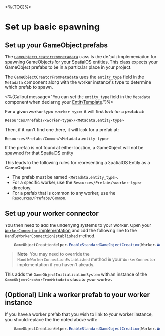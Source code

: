 <%(TOC)%>

# Set up basic spawning

## Set up your GameObject prefabs

The [`GameObjectCreatorFromMetadata`]({{urlRoot}}/api/game-object-creation/game-object-creator-from-metadata) class is the default implementation for spawning GameObjects for your SpatialOS entities. This class expects your GameObject prefabs to be in a particular place in your project.

The `GameObjectCreatorFromMetadata` uses the `entity_type` field in the `Metadata` component along with the worker instance's type to determine which prefab to spawn.

<%(Callout message="You can set the `entity_type` field in the `Metadata` component when declaring your [EntityTemplate]({{urlRoot}}/reference/concepts/entity-templates).")%>

For a given worker type `<worker-type>` it will first look for a prefab at:

```text
Resources/Prefabs/<worker-type>/<Metadata.entity-type>
```

Then, if it can't find one there, it will look for a prefab at:

```text
Resources/Prefabs/Common/<Metadata.entity-type>
```

If the prefab is not found at either location, a GameObject will not be spawned for that SpatialOS entity

This leads to the following rules for representing a SpatialOS Entity as a GameObject:

* The prefab must be named `<Metadata.entity_type>`.
* For a specific worker, use the `Resources/Prefabs/<worker-type>` directory.
* For a prefab that is common to any worker, use the `Resources/Prefabs/Common`.

## Set up your worker connector

You then need to add the underlying systems to your worker. Open your [`WorkerConnector` implementation]({{urlRoot}}/workflows/monobehaviour/worker-connectors) and add the following line to the `HandleWorkerConnectionEstablished` method.

```csharp
    GameObjectCreationHelper.EnableStandardGameObjectCreation(Worker.World);
```

> **Note:** You may need to override the `HandleWorkerConnectionEstablished` method in your `WorkerConnector` implementation if you haven't already.

This adds the `GameObjectInitializationSystem` with an instance of the `GameObjectCreatorFromMetadata` class to your worker.

## (Optional) Link a worker prefab to your worker instance

If you have a worker prefab that you wish to link to your worker instance, you should replace the line noted above with:

```csharp
    GameObjectCreationHelper.EnableStandardGameObjectCreation(Worker.World, workerPrefabInstance);
```

